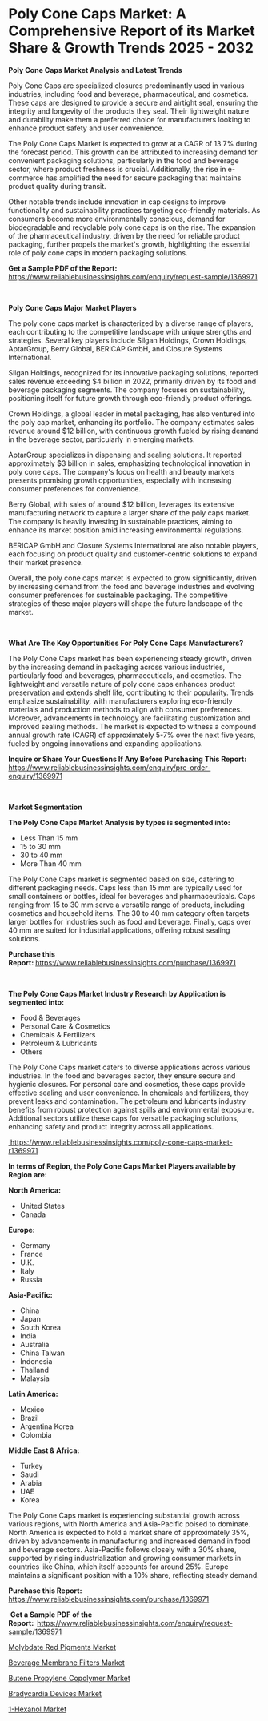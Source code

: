 <p><h1>Poly Cone Caps Market: A Comprehensive Report of its Market Share & Growth Trends 2025 - 2032</h1></p><p><strong>Poly Cone Caps Market Analysis and Latest Trends</strong></p>
<p><p>Poly Cone Caps are specialized closures predominantly used in various industries, including food and beverage, pharmaceutical, and cosmetics. These caps are designed to provide a secure and airtight seal, ensuring the integrity and longevity of the products they seal. Their lightweight nature and durability make them a preferred choice for manufacturers looking to enhance product safety and user convenience.</p><p>The Poly Cone Caps Market is expected to grow at a CAGR of 13.7% during the forecast period. This growth can be attributed to increasing demand for convenient packaging solutions, particularly in the food and beverage sector, where product freshness is crucial. Additionally, the rise in e-commerce has amplified the need for secure packaging that maintains product quality during transit.</p><p>Other notable trends include innovation in cap designs to improve functionality and sustainability practices targeting eco-friendly materials. As consumers become more environmentally conscious, demand for biodegradable and recyclable poly cone caps is on the rise. The expansion of the pharmaceutical industry, driven by the need for reliable product packaging, further propels the market's growth, highlighting the essential role of poly cone caps in modern packaging solutions.</p></p>
<p><strong>Get a Sample PDF of the Report:&nbsp;</strong> <a href="https://www.reliablebusinessinsights.com/enquiry/request-sample/1369971?utm_campaign=115&utm_medium=2&utm_source=Github&utm_content=ia&utm_term=22032025&utm_id=poly-cone-caps">https://www.reliablebusinessinsights.com/enquiry/request-sample/1369971</a></p>
<p>&nbsp;</p>
<p><strong>Poly Cone Caps Major Market Players</strong></p>
<p><p>The poly cone caps market is characterized by a diverse range of players, each contributing to the competitive landscape with unique strengths and strategies. Several key players include Silgan Holdings, Crown Holdings, AptarGroup, Berry Global, BERICAP GmbH, and Closure Systems International.</p><p>Silgan Holdings, recognized for its innovative packaging solutions, reported sales revenue exceeding $4 billion in 2022, primarily driven by its food and beverage packaging segments. The company focuses on sustainability, positioning itself for future growth through eco-friendly product offerings.</p><p>Crown Holdings, a global leader in metal packaging, has also ventured into the poly cap market, enhancing its portfolio. The company estimates sales revenue around $12 billion, with continuous growth fueled by rising demand in the beverage sector, particularly in emerging markets.</p><p>AptarGroup specializes in dispensing and sealing solutions. It reported approximately $3 billion in sales, emphasizing technological innovation in poly cone caps. The company's focus on health and beauty markets presents promising growth opportunities, especially with increasing consumer preferences for convenience.</p><p>Berry Global, with sales of around $12 billion, leverages its extensive manufacturing network to capture a larger share of the poly caps market. The company is heavily investing in sustainable practices, aiming to enhance its market position amid increasing environmental regulations.</p><p>BERICAP GmbH and Closure Systems International are also notable players, each focusing on product quality and customer-centric solutions to expand their market presence.</p><p>Overall, the poly cone caps market is expected to grow significantly, driven by increasing demand from the food and beverage industries and evolving consumer preferences for sustainable packaging. The competitive strategies of these major players will shape the future landscape of the market.</p></p>
<p>&nbsp;</p>
<p><strong>What Are The Key Opportunities For Poly Cone Caps Manufacturers?</strong></p>
<p><p>The Poly Cone Caps market has been experiencing steady growth, driven by the increasing demand in packaging across various industries, particularly food and beverages, pharmaceuticals, and cosmetics. The lightweight and versatile nature of poly cone caps enhances product preservation and extends shelf life, contributing to their popularity. Trends emphasize sustainability, with manufacturers exploring eco-friendly materials and production methods to align with consumer preferences. Moreover, advancements in technology are facilitating customization and improved sealing methods. The market is expected to witness a compound annual growth rate (CAGR) of approximately 5-7% over the next five years, fueled by ongoing innovations and expanding applications.</p></p>
<p><strong>Inquire or Share Your Questions If Any Before Purchasing This Report:</strong> <a href="https://www.reliablebusinessinsights.com/enquiry/pre-order-enquiry/1369971?utm_campaign=115&utm_medium=2&utm_source=Github&utm_content=ia&utm_term=22032025&utm_id=poly-cone-caps">https://www.reliablebusinessinsights.com/enquiry/pre-order-enquiry/1369971</a></p>
<p>&nbsp;</p>
<p><strong>Market Segmentation</strong></p>
<p><strong>The Poly Cone Caps Market Analysis by types is segmented into:</strong></p>
<p><ul><li>Less Than 15 mm</li><li>15 to 30 mm</li><li>30 to 40 mm</li><li>More Than 40 mm</li></ul></p>
<p><p>The Poly Cone Caps market is segmented based on size, catering to different packaging needs. Caps less than 15 mm are typically used for small containers or bottles, ideal for beverages and pharmaceuticals. Caps ranging from 15 to 30 mm serve a versatile range of products, including cosmetics and household items. The 30 to 40 mm category often targets larger bottles for industries such as food and beverage. Finally, caps over 40 mm are suited for industrial applications, offering robust sealing solutions.</p></p>
<p><strong>Purchase this Report:&nbsp;</strong><a href="https://www.reliablebusinessinsights.com/purchase/1369971?utm_campaign=115&utm_medium=2&utm_source=Github&utm_content=ia&utm_term=22032025&utm_id=poly-cone-caps">https://www.reliablebusinessinsights.com/purchase/1369971</a></p>
<p>&nbsp;</p>
<p><strong>The Poly Cone Caps Market Industry Research by Application is segmented into:</strong></p>
<p><ul><li>Food & Beverages</li><li>Personal Care & Cosmetics</li><li>Chemicals & Fertilizers</li><li>Petroleum & Lubricants</li><li>Others</li></ul></p>
<p><p>The Poly Cone Caps market caters to diverse applications across various industries. In the food and beverages sector, they ensure secure and hygienic closures. For personal care and cosmetics, these caps provide effective sealing and user convenience. In chemicals and fertilizers, they prevent leaks and contamination. The petroleum and lubricants industry benefits from robust protection against spills and environmental exposure. Additional sectors utilize these caps for versatile packaging solutions, enhancing safety and product integrity across all applications.</p></p>
<p><a href="https://www.reliablebusinessinsights.com/poly-cone-caps-market-r1369971?utm_campaign=115&utm_medium=2&utm_source=Github&utm_content=ia&utm_term=22032025&utm_id=poly-cone-caps">&nbsp;https://www.reliablebusinessinsights.com/poly-cone-caps-market-r1369971</a></p>
<p><strong>In terms of Region, the Poly Cone Caps Market Players available by Region are:</strong></p>
<p>
    <p> <strong> North America: </strong>
        <ul>
            <li>United States</li>
            <li>Canada</li>
        </ul>
        </p> 
    <p> <strong> Europe: </strong>
        <ul>
            <li>Germany</li>
            <li>France</li>
            <li>U.K.</li>
            <li>Italy</li>
            <li>Russia</li>
        </ul>
        </p> 
    <p> <strong> Asia-Pacific: </strong>
        <ul>
            <li>China</li>
            <li>Japan</li>
            <li>South Korea</li>
            <li>India</li>
            <li>Australia</li>
            <li>China Taiwan</li>
            <li>Indonesia</li>
            <li>Thailand</li>
            <li>Malaysia</li>
        </ul>
        </p> 
    <p> <strong> Latin America: </strong>
        <ul>
            <li>Mexico</li>
            <li>Brazil</li>
            <li>Argentina Korea</li>
            <li>Colombia</li>
        </ul>
        </p> 
    <p> <strong> Middle East & Africa: </strong>
        <ul>
            <li>Turkey</li>
            <li>Saudi</li>
            <li>Arabia</li>
            <li>UAE</li>
            <li>Korea</li>
        </ul>
    </p>
    </p>
<p><p>The Poly Cone Caps market is experiencing substantial growth across various regions, with North America and Asia-Pacific poised to dominate. North America is expected to hold a market share of approximately 35%, driven by advancements in manufacturing and increased demand in food and beverage sectors. Asia-Pacific follows closely with a 30% share, supported by rising industrialization and growing consumer markets in countries like China, which itself accounts for around 25%. Europe maintains a significant position with a 10% share, reflecting steady demand.</p></p>
<p><strong>Purchase this Report: </strong><a href="https://www.reliablebusinessinsights.com/purchase/1369971?utm_campaign=115&utm_medium=2&utm_source=Github&utm_content=ia&utm_term=22032025&utm_id=poly-cone-caps">https://www.reliablebusinessinsights.com/purchase/1369971</a></p>
<p>&nbsp;<strong>Get a Sample PDF of the Report:&nbsp;&nbsp;</strong><a href="https://www.reliablebusinessinsights.com/enquiry/request-sample/1369971?utm_campaign=115&utm_medium=2&utm_source=Github&utm_content=ia&utm_term=22032025&utm_id=poly-cone-caps">https://www.reliablebusinessinsights.com/enquiry/request-sample/1369971</a></p>
<p><strong></strong></p>
<p><p><a href="https://github.com/gavalegeyndt26/Market-Research-Report-List-1/blob/main/molybdate-red-pigments-market.md?utm_campaign=115&utm_medium=2&utm_source=Github&utm_content=ia&utm_term=22032025&utm_id=poly-cone-caps">Molybdate Red Pigments Market</a></p><p><a href="https://github.com/jensanohishi/Market-Research-Report-List-1/blob/main/beverage-membrane-filters-market.md?utm_campaign=115&utm_medium=2&utm_source=Github&utm_content=ia&utm_term=22032025&utm_id=poly-cone-caps">Beverage Membrane Filters Market</a></p><p><a href="https://github.com/cernkomlkawi/Market-Research-Report-List-1/blob/main/butene-propylene-copolymer-market.md?utm_campaign=115&utm_medium=2&utm_source=Github&utm_content=ia&utm_term=22032025&utm_id=poly-cone-caps">Butene Propylene Copolymer Market</a></p><p><a href="https://github.com/kavechoxo/Market-Research-Report-List-1/blob/main/bradycardia-devices-market.md?utm_campaign=115&utm_medium=2&utm_source=Github&utm_content=ia&utm_term=22032025&utm_id=poly-cone-caps">Bradycardia Devices Market</a></p><p><a href="https://github.com/boonegoicks7/Market-Research-Report-List-1/blob/main/1-hexanol-market.md?utm_campaign=115&utm_medium=2&utm_source=Github&utm_content=ia&utm_term=22032025&utm_id=poly-cone-caps">1-Hexanol Market</a></p></p>